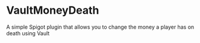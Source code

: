 # VaultMoneyDeath
A simple Spigot plugin that allows you to change the money a player has on death using Vault
